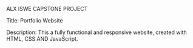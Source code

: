 ALX ISWE CAPSTONE PROJECT 



Title: Portfolio Website



Description: This a fully functional and responsive website, created with HTML, CSS AND JavaScript.

